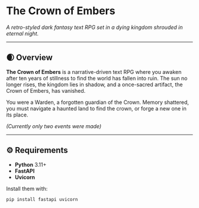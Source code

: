 # The Crown of Embers

*A retro-styled dark fantasy text RPG set in a dying kingdom shrouded in eternal night.*

---

## 🌒 Overview

**The Crown of Embers** is a narrative-driven text RPG where you awaken after ten years of stillness to find the world has fallen into ruin. The sun no longer rises, the kingdom lies in shadow, and a once-sacred artifact, the Crown of Embers, has vanished.

You were a Warden, a forgotten guardian of the Crown. Memory shattered, you must navigate a haunted land to find the crown, or forge a new one in its place.

*(Currently only two events were made)*

---
## ⚙️ Requirements

- **Python** 3.11+
- **FastAPI**
- **Uvicorn**

Install them with:

```bash
pip install fastapi uvicorn
